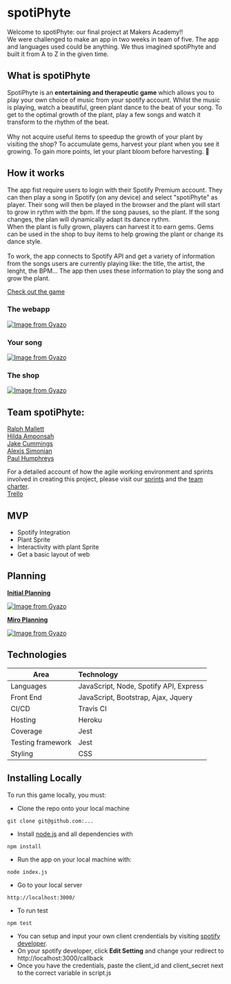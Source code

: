 # spotiPhyte
Welcome to spotiPhyte: our final project at Makers Academy!! <br>
We were challenged to make an app in two weeks in team of five. The app and languages used could be anything. 
We thus imagined spotiPhyte and built it from A to Z in the given time.

## What is spotiPhyte
SpotiPhyte is an <strong>entertaining and therapeutic game</strong> which allows you to play your own choice of music from your spotify account. Whilst the music is playing, watch a beautiful, green plant dance to the beat of your song. To get to the optimal growth of the plant, play a few songs and watch it transform to the rhythm of the beat. 
<br><br>
Why not acquire useful items to speedup the growth of your plant by visiting the shop? To accumulate gems, harvest your plant when you see it growing. To gain more points, let your plant bloom before harvesting.	🌻


## How it works
The app fist require users to login with their Spotify Premium account. They can then play a song in Spotify (on any device) and select "spotiPhyte" as player. Their song will then be played in the browser and the plant will start to grow in rythm with the bpm. If the song pauses, so the plant. If the song changes, the plan will dynamically adapt its dance rythm. <br>
When the plant is fully grown, players can harvest it to earn gems. Gems can be used in the shop to buy items to help growing the plant or change its dance style.<br><br>
To work, the app connects to Spotify API and get a variety of information from the songs users are currently playing like: the title, the artist, the lenght, the BPM... The app then uses these information to play the song and grow the plant. <br>

[Check out the game](https://drive.google.com/file/d/1hT5LIN7-z8IEAKjaXbtwqmnDPzZvPeQX/view?usp=sharing)

### The webapp

[![Image from Gyazo](https://i.gyazo.com/6d8d3c92f1a61f8c12371e603c658df4.png)](https://gyazo.com/6d8d3c92f1a61f8c12371e603c658df4)

### Your song

[![Image from Gyazo](https://i.gyazo.com/e088d8c9414e1e240219e4db2bb0abf3.png)](https://gyazo.com/e088d8c9414e1e240219e4db2bb0abf3)

### The shop

[![Image from Gyazo](https://i.gyazo.com/626357c4703e9dced32d2b1f07f226f8.png)](https://gyazo.com/626357c4703e9dced32d2b1f07f226f8)


## Team spotiPhyte: <br>
[Ralph Mallett](https://github.com/ralphm10)<br>
[Hilda Amponsah](https://github.com/Pi-hils)<br>
[Jake Cummings](https://github.com/SilverLongjohns)<br>
[Alexis Simonian](https://github.com/Alexisimonian)<br>
[Paul Humphreys](https://github.com/phump81)<br>

For a detailed account of how the agile working environment and sprints involved in creating this project, please visit our [sprints](https://github.com/SilverLongjohns/spotiPhyte/wiki) and the [team charter](https://github.com/SilverLongjohns/spotiPhyte/blob/master/team_charter.md). <br>
[Trello](https://trello.com/b/JJHYRzFI/finalproject2020)

## MVP
 - Spotify Integration
 - Plant Sprite
 - Interactivity with plant Sprite
 - Get a basic layout of web

## Planning 
<u><strong>Initial Planning</strong></u>
<br>

[![Image from Gyazo](https://i.gyazo.com/9d680cf991b8f7c6607243d03bf26947.png)](https://gyazo.com/9d680cf991b8f7c6607243d03bf26947)

<u><strong> Miro Planning</strong></u><br>

[![Image from Gyazo](https://i.gyazo.com/d5778c662213a6eeaeb60fb853371bbf.png)](https://gyazo.com/d5778c662213a6eeaeb60fb853371bbf)

## Technologies

| Area  |    Technology    |
|----------|:-------------|
| Languages |  JavaScript, Node, Spotify API, Express |
| Front End | JavaScript, Bootstrap, Ajax, Jquery   | 
| CI/CD |  Travis CI | 
| Hosting |    Heroku  | 
| Coverage | Jest |
| Testing framework |  Jest  | 
| Styling |  CSS  | 


## Installing Locally
To run this game locally, you must:<br>
- Clone the repo onto your local machine
```
git clone git@github.com:...
```
- Install [node.js](https://nodejs.org/en/download/) and all dependencies with

```
npm install
```
- Run the app on your local machine with:
```
node index.js
```
- Go to your local server
```
http://localhost:3000/
```
- To run test
```
npm test
```

* You can setup and input your own client crendentials by visiting [spotify developer](https://developer.spotify.com/dashboard/login). <br>
* On your spotify developer, click <strong>Edit Setting</strong> and change your redirect to http://localhost:3000/callback <br>
* Once you have the credentials, paste the client_id and client_secret next to the correct variable in script.js
